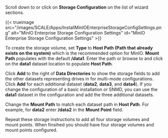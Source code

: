 &NewLine;

Scroll down to or click on **Storage Configuration** on the list of wizard sections.

{{< trueimage src="/images/SCALE/Apps/InstallMinIOEnterpriseStorageConfigSettings.png" alt="MinIO Enterprise Storage Configuration Settings" id="MinIO Enterprise Storage Configuration Settings" >}}

To create the storage volume, set **Type** to **Host Path (Path that already exists on the system)** which is the recommended option for MinIO.
**Mount Path** populates with the default **/data1**.
Enter the path or browse to and click on the **data1** dataset location to populate **Host Path**.

Click **Add** to the right of **Data Directories** to show the storage fields to add the other datasets representing drives in for multi-mode configurations.
Click **Add** for each additional dataset (**data2**, **data3**, and **data4**).
If you change the configuration of a basic installation or SNMD, you can use the **data1** dataset in the configuration and add the three additional datasets.

Change the **Mount Path** to match each dataset path in **Host Path**. For example, for **data2** enter **/data2** in the **Mount Point** field.

Repeat these storage instructions to add all four storage volumes and mount points.
When finsihed you should have four storage volumes and mount points configured.